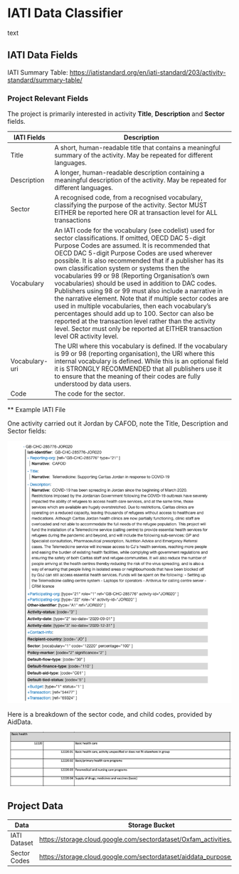 # IATI Data Classifier

text

## IATI Data Fields

IATI Summary Table: https://iatistandard.org/en/iati-standard/203/activity-standard/summary-table/

### Project Relevant Fields

The project is primarily interested in activity **Title**, **Description** and **Sector** fields.

IATI Fields | Description
---- | ----
Title | A short, human-readable title that contains a meaningful summary of the activity. May be repeated for different languages.
Description | A longer, human-readable description containing a meaningful description of the activity. May be repeated for different languages.
Sector | A recognised code, from a recognised vocabulary, classifying the purpose of the activity. Sector MUST EITHER be reported here OR at transaction level for ALL transactions
Vocabulary | An IATI code for the vocabulary (see codelist) used for sector classifications. If omitted, OECD DAC 5-digit Purpose Codes are assumed. It is recommended that OECD DAC 5-digit Purpose Codes are used wherever possible. It is also recommended that if a publisher has its own classification system or systems then the vocabularies 99 or 98 (Reporting Organisation’s own vocabularies) should be used in addition to DAC codes. Publishers using 98 or 99 must also include a narrative in the narrative element. Note that if multiple sector codes are used in multiple vocabularies, then each vocabulary’s percentages should add up to 100. Sector can also be reported at the transaction level rather than the activity level. Sector must only be reported at EITHER transaction level OR activity level.
Vocabulary-uri | The URI where this vocabulary is defined. If the vocabulary is 99 or 98 (reporting organisation), the URI where this internal vocabulary is defined. While this is an optional field it is STRONGLY RECOMMENDED that all publishers use it to ensure that the meaning of their codes are fully understood by data users.
Code | The code for the sector.

** Example IATI File

One activity carried out it Jordan by CAFOD, note the Title, Description and Sector fields:

![file](https://github.com/brentxphillips/CSRMP/blob/main/iati_example.png)

Here is a breakdown of the sector code, and child codes, provided by AidData.

![basic health](https://github.com/brentxphillips/CSRMP/blob/main/basic_health.png)

## Project Data

Data | Storage Bucket
---- | ----
IATI Dataset | https://storage.cloud.google.com/sectordataset/Oxfam_activities.csv
Sector Codes | https://storage.cloud.google.com/sectordataset/aiddata_purpose_codes.csv
